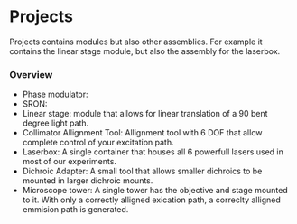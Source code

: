 # Projects

Projects contains modules but also other assemblies. For example it contains the linear stage module, but also the assembly for the laserbox. 

### Overview

- Phase modulator:
- SRON:
- Linear stage: module that allows for linear translation of a 90 bent degree light path.
- Collimator Allignment Tool: Allignment tool with 6 DOF that allow complete control of your excitation path.
- Laserbox: A single container that houses all 6 powerfull lasers used in most of our experiments.
- Dichroic Adapter: A small tool that allows smaller dichroics to be mounted in larger dichroic mounts.
- Microscope tower: A single tower has the objective and stage mounted to it. With only a correctly alligned exication path, a correclty alligned emmision path is generated.
